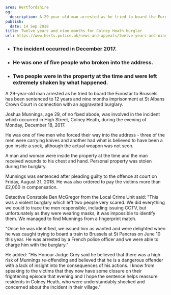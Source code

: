 ```yaml
area: Hertfordshire
og:
  description: A 29-year-old man arrested as he tried to board the Eurostar to Brussels has been sentenced to 12 years and nine months imprisonment at St Albans Crown Court in connection with an aggravated burglary.
publish:
  date: 14 Sep 2018
title: Twelve years and nine months for Colney Heath burglar
url: https://www.herts.police.uk/news-and-appeals/twelve-years-and-nine-months-for-Colney-Heath-burglar-1773f
```

* ### The incident occurred in December 2017.

 * ### He was one of five people who broken into the address.

 * ### Two people were in the property at the time and were left extremely shaken by what happened.

A 29-year-old man arrested as he tried to board the Eurostar to Brussels has been sentenced to 12 years and nine months imprisonment at St Albans Crown Court in connection with an aggravated burglary.

Joshua Munnings, age 29, of no fixed abode, was involved in the incident which occurred in High Street, Colney Heath, during the evening of Monday, December 18, 2017.

He was one of five men who forced their way into the address - three of the men were carrying knives and another had what is believed to have been a gun inside a sock, although the actual weapon was not seen.

A man and woman were inside the property at the time and the man received wounds to his chest and hand. Personal property was stolen during the burglary.

Munnings was sentenced after pleading guilty to the offence at court on Friday, August 31, 2018. He was also ordered to pay the victims more than £2,000 in compensation.

Detective Constable Ben McGregor from the Local Crime Unit said: "This was a violent burglary which left two people very scared. We did everything we could to trace the men responsible, including issuing CCTV, but unfortunately as they were wearing masks, it was impossible to identify them. We managed to find Munnings from a fingerprint match.

"Once he was identified, we issued him as wanted and were delighted when he was caught trying to board a train to Brussels at St Pancras on June 10 this year. He was arrested by a French police officer and we were able to charge him with the burglary."

He added: "His Honour Judge Grey said he believed that there was a high risk of Munnings re-offending and believed that he is a dangerous offender with a lack of insight into the consequences of his actions. I know from speaking to the victims that they now have some closure on their frightening episode that evening and I hope the sentence helps reassure residents in Colney Heath, who were understandably shocked and concerned about the incident in their village."
